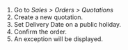 1.  Go to *Sales \> Orders \> Quotations*
2.  Create a new quotation.
3.  Set Delivery Date on a public holiday.
4.  Confirm the order.
5.  An exception will be displayed.
